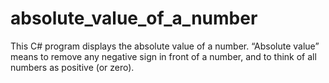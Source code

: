 # absolute_value_of_a_number

This C# program displays the absolute value of a number. “Absolute value” means to remove any negative sign in front of a number, and to think of all numbers as positive (or zero).
